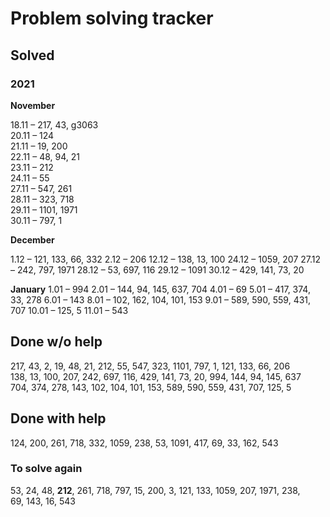 # Problem solving tracker 

## Solved

### 2021
**November**

18.11 – 217, 43, g3063   
20.11 – 124  
21.11 – 19, 200    
22.11 – 48, 94, 21  
23.11 – 212  
24.11 – 55  
27.11 – 547, 261  
28.11 – 323, 718  
29.11 – 1101, 1971  
30.11 – 797, 1

**December**  

1.12 – 121, 133, 66, 332
2.12 – 206
12.12 – 138, 13, 100
24.12 – 1059, 207
27.12 – 242, 797, 1971
28.12 – 53, 697, 116
29.12 – 1091
30.12 – 429, 141, 73, 20

**January**
1.01 – 994
2.01 – 144, 94, 145, 637, 704
4.01 – 69
5.01 – 417, 374, 33, 278
6.01 – 143
8.01 – 102, 162, 104, 101, 153
9.01 – 589, 590, 559, 431, 707
10.01 – 125, 5
11.01 – 543

## Done w/o help
217, 43, 2, 19, 48, 21, 212, 55, 547, 323, 1101, 797, 1, 121, 133, 66, 206  
138, 13, 100, 207, 242, 697, 116, 429, 141, 73, 20, 994, 144, 94, 145, 637    
704, 374, 278, 143, 102, 104, 101, 153, 589, 590, 559, 431, 707, 125, 5

## Done with help
124, 200, 261, 718, 332, 1059, 238, 53, 1091, 417, 69, 33, 162, 543

### To solve again
53, 24, 48, **212**, 261, 718, 797, 15, 200, 3, 121, 133, 1059, 207, 1971, 238,   
69, 143, 16, 543
